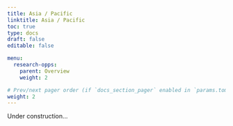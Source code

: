 ```yaml
---
title: Asia / Pacific
linktitle: Asia / Pacific
toc: true
type: docs
draft: false
editable: false

menu:
  research-opps:
    parent: Overview
    weight: 2

# Prev/next pager order (if `docs_section_pager` enabled in `params.toml`)
weight: 2
---
```


Under construction...
